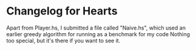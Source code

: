 # Changelog for Hearts

Apart from Player.hs, I submitted a file called "Naive.hs", which used an earlier greedy algorithm for running as a benchmark for my code
Nothing too special, but it's there if you want to see it.
